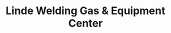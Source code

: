 ---
title: "Linde Welding Gas & Equipment Center"
url: /brookfield/linde-welding-gas-and-equipment-center/
shop: trade
---